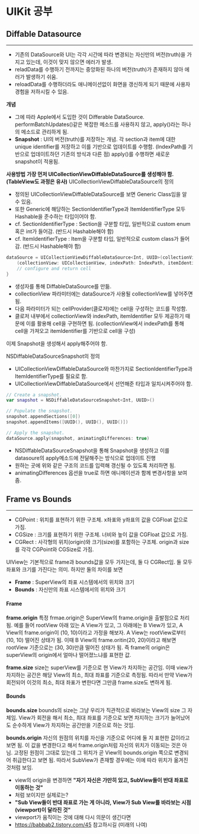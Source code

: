 # UIKit 공부
## Diffable Datasource
---
- 기존의 DataSource와 UI는 각각 시간에 따라 변경되는 자신만의 버전(truth)을 가지고 있는데, 이것이 맞지 않으면 에러가 발생.
- reladData를 수행하기 전까지는 중앙화된 하나의 버전(truth)가 존재하지 않아 에러가 발생하기 쉬움.
- reloadData를 수행하더라도 애니메이션없이 화면을 갱신하게 되기 때문에 사용자 경험을 저하시킬 수 있음.

**개념**
- 그에 따라 Apple에서 도입한 것이 Differable DataSource. performBatchUpdates()같은 복잡한 메소드를 사용하지 않고, apply()라는 하나의 메소드로 관리하게 됨.
- **Snapshot** : UI의 버전(truth)를 저장하는 개념. 각 section과 item에 대한 unique identifier를 저장하고 이를 기반으로 업데이트를 수행함. (IndexPath를 기반으로 업데이트하던 기존의 방식과 다른 점) apply()를 수행하면 새로운 snapshot이 적용됨.

**사용방법**
**가장 먼저 UICollectionViewDiffableDataSource를 생성해야 함. (TableView도 과정은 유사)**
UICollectionViewDiffableDataSource의 정의
- 정의된 UICollectionViewDiffableDataSource를 보면 Generic Class임을 알 수 있음.
- 또한 Generic에 해당하는 SectionIdentifierType과 ItemIdentifierType 모두 Hashable을 준수하는 타입이어야 함.
- cf. SectionIdentifierType : Section을 구분할 타입, 일반적으로 custom enum 혹은 int가 들어감. (반드시 Hashable해야 함)
- cf. ItemIdentifierType : Item을 구분할 타입, 일반적으로 custom class가 들어감. (반드시 Hashable해야 함)
```swift
dataSource = UICollectionViewDiffableDataSource<Int, UUID>(collectionView: collectionView) {
    (collectionView: UICollectionView, indexPath: IndexPath, itemIdentifier: UUID) -> UICollectionViewCell? in
    // configure and return cell
}
```
- 생성자를 통해 DiffableDataSource를 만듦.
- collectionView 파라미터에는 dataSource가 사용될 collectionView를 넣어주면 됨.
- 다음 파라미터가 되는 cellProvider(클로저)에는 cell을 구성하는 코드를 작성함.
- 클로저 내부에서 collectionView와 indexPath, itemIdentifier 모두 제공하기 때문에 이를 활용해 cell을 구현하면 됨. (collectionView에서 indexPath를 통해 cell을 가져오고 itemIdentifier를 기반으로 cell을 구성)

이제 Snapshot을 생성해서 apply해주어야 함.

NSDiffableDataSourceSnapshot의 정의
- UICollectionViewDiffableDataSource와 마찬가지로 SectionIdentifierType과 ItemIdentifierType를 필요로 함.
- UICollectionViewDiffableDataSource에서 선언해준 타입과 일치시켜주어야 함.
```swift
// Create a snapshot.
var snapshot = NSDiffableDataSourceSnapshot<Int, UUID>()        

// Populate the snapshot.
snapshot.appendSections([0])
snapshot.appendItems([UUID(), UUID(), UUID()])

// Apply the snapshot.
dataSource.apply(snapshot, animatingDifferences: true)
```
- NSDiffableDataSourceSnapshot을 통해 Snapshot을 생성하고 이를 datasoure의 apply메소드에 전달해주는 방식으로 업데이트 진행
- 원하는 곳에 위와 같은 구조의 코드를 입력해 갱신될 수 있도록 처리하면 됨.
- animatingDifferences 옵션을 true로 하면 애니메이션과 함께 변경사항을 보여줌.

## Frame vs Bounds
---
- CGPoint : 위치를 표현하기 위한 구조체. x좌표와 y좌표의 값을 CGFloat 값으로 가짐.
- CGSize : 크기를 표현하기 위한 구조체. 너비와 높이 값을 CGFloat 값으로 가짐.
- CGRect : 사각형의 위치(origin)와 크기(size)를 포함하는 구조체. origin과 size를 각각 CGPoint와 CGSize로 가짐.

UIView는 기본적으로 frame과 bounds값을 모두 가지는데, 둘 다 CGRect임.
둘 모두 좌표와 크기를 가진다는 의미.
하지만 둘의 차이를 보면
- **Frame** : SuperView의 좌표 시스템에서의 위치와 크기
- **Bounds** : 자신만의 좌표 시스템에서의 위치와 크기

#### Frame
**frame.origin**
특정 frmae.origin은 SuperView의 frame.origin을 출발점으로 처리됨.
예를 들어 rootView 아래 있는 A View가 있고, 그 아래에는 B View가 있고, A View의 frame.origin이 (10, 10)이라고 가정을 해보자.
A View는 rootView로부터 (10, 10) 떨어진 상태가 됨.
이때 B View의 frame.oritin(20, 20)이라고 해보면 rootView 기준으로는 (30, 30)만큼 떨어진 상태가 됨.
즉 frame의 origin은 superView의 origin에서 얼마나 떨어졌느냐를 표현한 값.

**frame.size**
size는 superView를 기준으로 현 View가 차지하는 공간임.
이때 view가 차지하는 공간은 해당 View의 최소, 최대 좌표를 기준으로 측정됨.
따라서 만약 View가 회전되어 이것의 최소, 최대 좌표가 변한다면 그만큼 frame.size도 변하게 됨.

#### Bounds
**bounds.size**
bounds의 size는 그냥 우리가 직관적으로 바라보는 View의 size 그 자체임.
View가 회전을 해서 최소, 최대 좌표를 기준으로 보면 차지하는 크기가 늘어났어도 순수하게 View가 차지하는 공간만을 기준으로 하는 것임.

**bounds.origin**
자신의 원점의 위치를 자신을 기준으로 어디에 둘 지 표현한 값이라고 보면 됨.
이 값을 변경한다고 해서 frame.origin처럼 자신의 위치가 이동되는 것은 아님. 
고정된 원점이 그대로 있는데 그 위치가 곧 View의 bounds.origin 쪽으로 변경되어 취급한다고 보면 됨. 
따라서 SubView가 존재할 경우에는 이에 따라 위치가 옮겨진 것처럼 보임.
- view의 origin을 변경하면 **"자기 자신은 가만히 있고, SubView들이 반대 좌표로 이동하는 것"**
- 처럼 보이지만 실제로는?
- **"Sub View들이 반대 좌표로 가는 게 아니라, View가 Sub View를 바라보는 시점(viewport)이 달라진 것"**
- viewport가 움직이는 것에 대해 다시 의문이 생긴다면
- https://babbab2.tistory.com/45 참고하시길 (미래의 나여)

